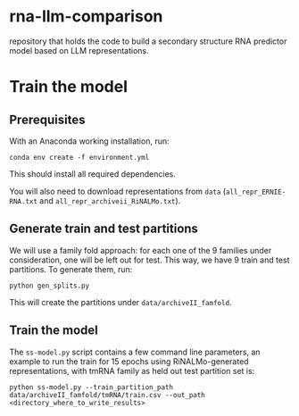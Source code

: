 # rna-llm-comparison
repository that holds the code to build a secondary structure RNA predictor model based on LLM representations.

# Train the model

## Prerequisites

With an Anaconda working installation, run:

```
conda env create -f environment.yml
```

This should install all required dependencies.

You will also need to download representations from `data` (`all_repr_ERNIE-RNA.txt` and `all_repr_archiveii_RiNALMo.txt`).

## Generate train and test partitions

We will use a family fold approach: for each one of the 9 families under consideration, one will be left out for test. This way, we have 9 train and test partitions. To generate them, run:

```
python gen_splits.py
```

This will create the partitions under `data/archiveII_famfold`.

## Train the model

The `ss-model.py` script contains a few command line parameters, an example to run the train for 15 epochs using RiNALMo-generated representations, with tmRNA family as held out test partition set is:

```
python ss-model.py --train_partition_path data/archiveII_famfold/tmRNA/train.csv --out_path <directory_where_to_write_results>
```

